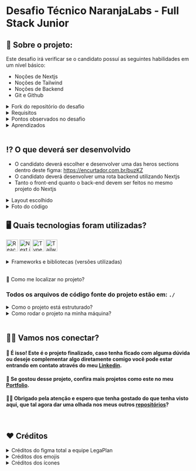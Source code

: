 # Desafio Técnico NaranjaLabs - Full Stack Junior

## 📌 Sobre o projeto:

Este desafio irá verificar se o candidato possuí as seguintes habilidades em um nível básico:
- Noções de Nextjs
- Noções de Tailwind
- Noções de Backend
- Git e Github

<details><summary>Fork do repositório do desafio</summary>

> <a href="https://github.com/NaranjaLabs/fullstack-junior-1" target="_blank">https://github.com/NaranjaLabs/fullstack-junior-1</a>

</details>
<details>
  <summary> Requisitos</summary>

- O projeto foi criado utilizando o Nextjs
- Foi configurado tailwind
  
### Frontend
  - A rota / exibe um hero, de acordo com o design escolhido, com pixel perfect
### Backend

  - Todas as rotas recebem um secret
    - Caso o secret seja diferente de "naranja-labs", deverá retornar um erro com o melhor status code para essa situação.
  - A rota /jobs retorna um json com todas as informações do arquivo jobs.ts (O local onde este arquivo esta localizado pode ser alterado de acordo com seu desejo)
  - a rota /jobs?level=Junior deverá retornar apenas os jobs de level Junior
  - a rota /job/[id] deverá ter o seguinte comportamento:
    - Caso o id não exista no arquivo jobs.ts, deverá retornar um erro com um status code mais adequado para essa situação e uma messagem.
    - Caso o id exista, deverá retornar apenas o job ao qual o id seja correspondente.
  - a rota /job/submit deverá receber um body com a seguinte estrutura:

    ```
    {
      name: string,
      age: number,
      phone: string,
      state:string,
      city: string
    }
    ```

    - Caso o body não seja enviado, deverá retornar um erro com o melhor status code para esse caso e uma mensagem
    - Caso esteja tudo ok com o body, deverá retornar um json com a seguinte estrutura:

    ```
    {
      message: Thank you for your
      application, ${name}
    }
    ```
 
</details>
<details><summary>Pontos observados no desafio</summary>
  
- Atente-se a qualidade do seu código
- Atente-se ao pixel perfect
- Cuidado com commit bomba
- Faça commits bem descritivos

</details>
<details><summary>Aprendizados</summary>
 <ul>
  <li>Aprender NextJs do zero em 2 dias com a leitura da documentação e de vídeos no Youtube</li>
  <li>Estilizar com Tailwind de forma mais limpa, menos verbosa nos componentes React</li>
</ul>
</details>
</br>

## ⁉️ O que deverá ser desenvolvido

- O candidato deverá escolher e desenvolver uma das heros sections dentro deste figma: https://encurtador.com.br/buzKZ
- O candidato deverá desenvolver uma rota backend utilizando Nextjs
- Tanto o front-end quanto o back-end devem ser feitos no mesmo projeto do Nextjs

<details>
  <summary>Layout escolhido</summary>
  <img width="1920" alt="03  Creative Company" src="https://github.com/DevPBDias/fullstack-junior-1/assets/98185872/e85db8d7-3b60-4a51-a698-e797b333e070">
</details>
<details>
  <summary>Foto do código</summary>
  
![image](https://github.com/DevPBDias/fullstack-junior-1/assets/98185872/5be8b4ec-37d4-4d03-a0ae-9c17a481caa0)

</details>

## 🖥 Quais tecnologias foram utilizadas?
<div align="left">
	<img width="32" src="https://user-images.githubusercontent.com/25181517/183897015-94a058a6-b86e-4e42-a37f-bf92061753e5.png" alt="React" title="React"/>
	<img width="32" src="https://github.com/marwin1991/profile-technology-icons/assets/136815194/5f8c622c-c217-4649-b0a9-7e0ee24bd704" alt="Next.js" title="Next.js"/>
	<img width="32" src="https://user-images.githubusercontent.com/25181517/183890598-19a0ac2d-e88a-4005-a8df-1ee36782fde1.png" alt="TypeScript" title="TypeScript"/>
<img width="32" src="https://user-images.githubusercontent.com/25181517/202896760-337261ed-ee92-4979-84c4-d4b829c7355d.png" alt="Tailwind CSS" title="Tailwind CSS"/>
</div>
</br>
<details>
  <summary>Frameworks e bibliotecas (versões utilizadas)</summary>
  
  ```js
    - React: 18
    - Next: 14.2.0
    - Typescript: 5
    - Tailwindcss: 3.4.1
  ```
</details>
</br>

🔎 Como me localizar no projeto?

### Todos os arquivos de código fonte do projeto estão em: `./`

<details>
  <summary>Como o projeto está estruturado?</summary>

  - `./public/assets` Onde está todas as imagens e os ícones que vão ser usadas no projeto.
  
  - `./src/app:` Este projeto com o App Router, e possui rotas somente para back-end. Então esta pasta você pode localizar a página principal, o layout com as configurações e o favicon do site.

  - `./src/app/api:` Contém as rotas do back-end com os metódos GET e POST. Além de conter um middleware para interceptar as rotas.

  - `./src/app/api/[id]` Rota do back-end com o metódo GET para buscar o trabalho pelo id.

  - `./src/app/api/submit` Rota do back-end com o metódo POST para enviar dados do usuário.
  
  - `./src/components:` Onde está os componentes que serão reutilizados em diversas partes do código. Neste projeto temos os components:
      - Card
      - HeroImage
      - HeroServices
      - HeroText
      - Navbar
      - ScrollArrow
       
  - `./src/constants:` Diretório onde estão localizados variáveis imutáveis que serão utilizadas na app.
        
  - `./src/database:` Diretório onde estão localizados os dados que deve ser checcados pelo back-end.

  - `./src/interface:` Diretório onde estão localizados todas as tipagens necessárias para a app.
        
  - `./src/styles:` Diretório onde estão localizados todo o css global da app com suas variáveis globais.
    
</details>

<details>
  <summary>Como rodar o projeto na minha máquina?</summary>

- Vale ressaltar que já está o link do site no topo desta documentação. Mas caso queira analisar o código fonte fique a vontade para instalar este case na sua máquina! Tutorial a baixo:

- Antes de tudo, você precisa ter o Git instalado no seu computador. O Git é uma ferramenta que permite clonar e gerenciar repositórios de código.
    - Windows: Baixe o Git <a href="https://git-scm.com/download/win" target="_blank">aqui</a> e siga as instruções de instalação.
    - macOS: Você pode instalar o Git <a href="https://git-scm.com/download/mac" target="_blank">aqui</a> ou usando o Homebrew com o comando brew install git:
        ```bash
         brew install git
        ```
    - Linux: Use o gerenciador de pacotes da sua distribuição, por exemplo para Debian/Ubuntu:
        ```bash
        sudo apt install git
        ```

- Abra o terminal (no Windows, você pode usar o Git Bash, que é instalado junto com o Git).

- Navegue até o diretório onde deseja armazenar o projeto.

- Execute o comando para clonar o repositório:

    ```bash
    git@github.com:DevPBDias/fullstack-junior-1.git
    ```
- Após clonar o repositório, navegue até a pasta do projeto
    ```bash
    cd fullstack-junior-1
    ```

- Agora você pode abrir os arquivos do projeto com seu editor de texto ou IDE preferido. Exemplo do vsCode: 
    ```bash
    code .
    ```

- 🚨 Não esqueça que para não ocorrer erros no código ao clonar ele, você deve fazer o comando abaixo 🚨
    ```bash
    npm i   
    ```

- Pronto! Todo o site estará funcionado na sua máquina. Porém, caso precise de alguma ajuda em algo entre em contato comigo pelo meu <a href="https://www.linkedin.com/in/devpaulobrunomdias" target="_blank">Linkedin</a>.</p>

</details>
</br>

## 🤝🏼 Vamos nos conectar?

<h4>🎉 É isso! Este é o projeto finalizado, caso tenha ficado com alguma dúvida ou deseje complementar algo diretamente comigo você pode estar entrando em contato através do meu <a href="https://www.linkedin.com/in/devpaulobrunomdias" target="_blank">Linkedin</a>.</h4>

<h4>🚀 Se gostou desse projeto, confira mais projetos como este no meu <a href="https://portfolio-final-jade-pi.vercel.app" target="_blank">Portfolio</a>.</h4>

<h4>👋🏻 Obrigado pela atenção e espero que tenha gostado do que tenha visto aqui, que tal agora dar uma olhada nos meus outros <a href="https://github.com/DevPBDias" target="_blank">repositórios</a>?</h4>
</br>

## ❤️ Créditos

<details>
  <summary>Créditos do figma total a equipe LegaPlan</summary>
  
> <a href="https://www.figma.com/design/4iESWnasLZSHyghg1ipj1P/Teste-Dev-Junior---Legaplan?node-id=0-1&node-type=canvas&t=GxQUSS4KxQUWBUBN-0" target="_blank">https://www.figma.com/design/4iESWnasLZSHyghg1ipj1P/Teste-Dev-Junior---Legaplan?node-id=0-1&node-type=canvas&t=GxQUSS4KxQUWBUBN-0</a>

</details>
<details>
  <summary>Créditos dos emojis</summary>

> <a href="https://emojipedia.org" target="_blank">https://emojipedia.org</a>

</details>
<details>
  <summary>Créditos dos ícones</summary>

> <a href="https://marwin1991.github.io/profile-technology-icons/" target="_blank">https://marwin1991.github.io/profile-technology-icons/</a>

</details>
